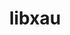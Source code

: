 ---
title: "libxau"
layout: cache
categories: [package, develop-2024-06-09]
meta: {"versions": ["1.0.11"], "compilers": ["gcc@=11.1.0", "gcc@=11.4.0", "gcc@=9.4.0"], "oss": ["ubuntu20.04", "ubuntu22.04"], "platforms": ["linux"], "targets": ["neoverse_v1", "ppc64le", "x86_64_v3"], "stacks": ["data-vis-sdk", "e4s", "e4s-neoverse_v1", "e4s-power", "e4s-rocm-external", "root"], "num_specs": 4, "num_specs_by_stack": {"root": 4, "e4s-neoverse_v1": 1, "e4s": 1, "e4s-rocm-external": 1, "data-vis-sdk": 1, "e4s-power": 1}}
spec_details: [{"hash": "kuv5ravij6wnwtwzuqzemlv5odqqnbqm", "compiler": "gcc@=11.4.0", "versions": ["1.0.11"], "os": "ubuntu22.04", "platform": "linux", "target": "neoverse_v1", "variants": ["build_system=autotools"], "stacks": ["root", "e4s-neoverse_v1"], "size": "-", "tarball": "https://binaries.spack.io/develop-2024-06-09/build_cache/linux-ubuntu22.04-neoverse_v1/gcc-11.4.0/libxau-1.0.11/linux-ubuntu22.04-neoverse_v1-gcc-11.4.0-libxau-1.0.11-kuv5ravij6wnwtwzuqzemlv5odqqnbqm.spack"}, {"hash": "exohkhtsuhnkicqkmsux23n7ldn3qbzb", "compiler": "gcc@=11.4.0", "versions": ["1.0.11"], "os": "ubuntu22.04", "platform": "linux", "target": "x86_64_v3", "variants": ["build_system=autotools"], "stacks": ["root", "e4s", "e4s-rocm-external"], "size": "-", "tarball": "https://binaries.spack.io/develop-2024-06-09/build_cache/linux-ubuntu22.04-x86_64_v3/gcc-11.4.0/libxau-1.0.11/linux-ubuntu22.04-x86_64_v3-gcc-11.4.0-libxau-1.0.11-exohkhtsuhnkicqkmsux23n7ldn3qbzb.spack"}, {"hash": "p733ncarz2qpphb7ubmz2t7g4qdlv32f", "compiler": "gcc@=11.1.0", "versions": ["1.0.11"], "os": "ubuntu20.04", "platform": "linux", "target": "x86_64_v3", "variants": ["build_system=autotools"], "stacks": ["data-vis-sdk", "root"], "size": "-", "tarball": "https://binaries.spack.io/develop-2024-06-09/build_cache/linux-ubuntu20.04-x86_64_v3/gcc-11.1.0/libxau-1.0.11/linux-ubuntu20.04-x86_64_v3-gcc-11.1.0-libxau-1.0.11-p733ncarz2qpphb7ubmz2t7g4qdlv32f.spack"}, {"hash": "4vk6rhbuodf4l3klz433nfnixbvfmwap", "compiler": "gcc@=9.4.0", "versions": ["1.0.11"], "os": "ubuntu20.04", "platform": "linux", "target": "ppc64le", "variants": ["build_system=autotools"], "stacks": ["root", "e4s-power"], "size": "-", "tarball": "https://binaries.spack.io/develop-2024-06-09/build_cache/linux-ubuntu20.04-ppc64le/gcc-9.4.0/libxau-1.0.11/linux-ubuntu20.04-ppc64le-gcc-9.4.0-libxau-1.0.11-4vk6rhbuodf4l3klz433nfnixbvfmwap.spack"}]
---
